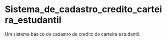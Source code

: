 # Sistema_de_cadastro_credito_carteira_estudantil
Um sistema básico de cadastro de credito de carteira estudantil.
